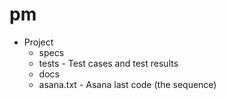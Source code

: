 # pm
- Project 
    - specs  
    - tests - Test cases and test results
    - docs
    - asana.txt - Asana last code (the sequence)
